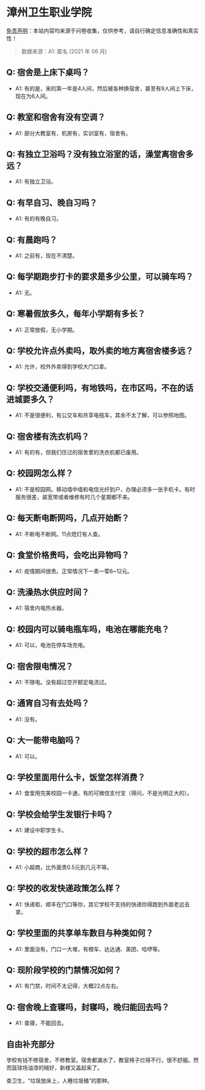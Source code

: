 # 漳州卫生职业学院

[免责声明](https://colleges.chat/#_3)：本站内容均来源于问卷收集，仅供参考，请自行确定信息准确性和真实性！

> 数据来源：A1: 匿名 (2021 年 06 月)

## Q: 宿舍是上床下桌吗？

- A1: 有的是，来的第一年是4人间，然后被各种换宿舍，甚至有9人间上下床，现在为6人间。

## Q: 教室和宿舍有没有空调？

- A1: 部分大教室有，机房有，实训室有，宿舍有。

## Q: 有独立卫浴吗？没有独立浴室的话，澡堂离宿舍多远？

- A1: 有独立卫浴。

## Q: 有早自习、晚自习吗？

- A1: 有的有晚自习。

## Q: 有晨跑吗？

- A1: 之前有，现在不清楚。

## Q: 每学期跑步打卡的要求是多少公里，可以骑车吗？

- A1: 无。

## Q: 寒暑假放多久，每年小学期有多长？

- A1: 正常放假，无小学期。

## Q: 学校允许点外卖吗，取外卖的地方离宿舍楼多远？

- A1: 允许，校外外卖得到学校大门口拿。

## Q: 学校交通便利吗，有地铁吗，在市区吗，不在的话进城要多久？

- A1: 不是很便利，有公交车和共享电瓶车，其余不太了解，可以参照地图。

## Q: 宿舍楼有洗衣机吗？

- A1: 有的有，但我们住过的宿舍里的洗衣机都已废用。

## Q: 校园网怎么样？

- A1: 不是校园网。移动墙中墙和电信光纤到户，办理必须多一张手机卡。有时服务很差，装宽带或者维修有时几个星期都不来。

## Q: 每天断电断网吗，几点开始断？

- A1: 不断电不断网。11点熄灯有人查。

## Q: 食堂价格贵吗，会吃出异物吗？

- A1: 疫情期间很贵。正常情况下一素一荤6\~12元。

## Q: 洗澡热水供应时间？

- A1: 宿舍内电热水器。

## Q: 校园内可以骑电瓶车吗，电池在哪能充电？

- A1: 可以，电池在停车场充电。

## Q: 宿舍限电情况？

- A1: 不限电。没有超过空开额定电流过。

## Q: 通宵自习有去处吗？

- A1: 没有。

## Q: 大一能带电脑吗？

- A1: 可以。

## Q: 学校里面用什么卡，饭堂怎样消费？

- A1: 食堂用完美校园一卡通，有的可微信支付宝（得问，不是光明正大的）。

## Q: 学校会给学生发银行卡吗？

- A1: 建设中职学生卡。

## Q: 学校的超市怎么样？

- A1: 小超商，比外面贵0.5元到几元不等。

## Q: 学校的收发快递政策怎么样？

- A1: 快递柜，顺丰在门口等你，其它学校不支持的快递你得跑到外面老远去拿。

## Q: 学校里面的共享单车数目与种类如何？

- A1: 里面没有，门口一大堆，有橙车、达达通、美团、哈啰等。

## Q: 现阶段学校的门禁情况如何？

- A1: 有门禁，时间不太记得，大概22点左右。

## Q: 宿舍晚上查寝吗，封寝吗，晚归能回去吗？

- A1: 查寝，不能回去。

## 自由补充部分

学校有钱不修宿舍，不修教室。宿舍都漏水了，教室椅子烂得不行，很不舒服。然而篮球场油漆的贼好，新楼又盖起来了。

查卫生，“垃圾放床上，人睡垃圾桶”的那种。